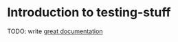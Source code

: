 # Introduction to testing-stuff

TODO: write [great documentation](http://jacobian.org/writing/great-documentation/what-to-write/)
